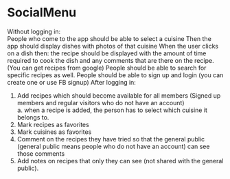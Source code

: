 # SocialMenu
Without logging in:  
People who come to the app should be able to select a cuisine  Then the app should display dishes with photos of that cuisine 
When the user clicks on a dish then: the recipe should be displayed with the amount of time required to cook the dish and any comments that are there on the recipe.
(You can get recipes from google) People should be able to search for specific recipes as well. 
People should be able to sign up and login (you can create one or use FB signup) 
After logging in:   
1. Add recipes which should become available for all members (Signed up members and regular visitors who do not have an account)    
a. when a recipe is added, the person has to select which cuisine it belongs to.
2. Mark recipes as favorites 
3. Mark cuisines as favorites 
4. Comment on the recipes they have tried so that the general public (general public means people who do not have an account) can see those comments 
5. Add notes on recipes that only they can see (not shared with the general public).
